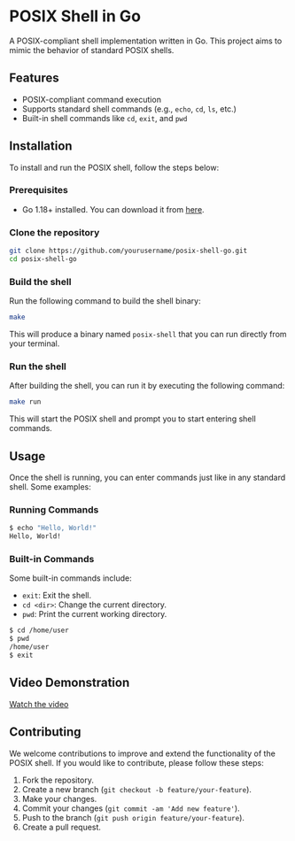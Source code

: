 # POSIX Shell in Go

A POSIX-compliant shell implementation written in Go. This project aims to mimic the behavior of standard POSIX shells.

## Features

- POSIX-compliant command execution
- Supports standard shell commands (e.g., `echo`, `cd`, `ls`, etc.)
- Built-in shell commands like `cd`, `exit`, and `pwd`

## Installation

To install and run the POSIX shell, follow the steps below:

### Prerequisites

- Go 1.18+ installed. You can download it from [here](https://golang.org/dl/).

### Clone the repository

```bash
git clone https://github.com/yourusername/posix-shell-go.git
cd posix-shell-go
```

### Build the shell

Run the following command to build the shell binary:

```bash
make
```

This will produce a binary named `posix-shell` that you can run directly from your terminal.

### Run the shell

After building the shell, you can run it by executing the following command:

```bash
make run
```

This will start the POSIX shell and prompt you to start entering shell commands.

## Usage

Once the shell is running, you can enter commands just like in any standard shell. Some examples:

### Running Commands

```bash
$ echo "Hello, World!"
Hello, World!
```

### Built-in Commands

Some built-in commands include:

- `exit`: Exit the shell.
- `cd <dir>`: Change the current directory.
- `pwd`: Print the current working directory.

```bash
$ cd /home/user
$ pwd
/home/user
$ exit
```

## Video Demonstration

[Watch the video](shell.mkv)

## Contributing

We welcome contributions to improve and extend the functionality of the POSIX shell. If you would like to contribute, please follow these steps:

1. Fork the repository.
2. Create a new branch (`git checkout -b feature/your-feature`).
3. Make your changes.
4. Commit your changes (`git commit -am 'Add new feature'`).
5. Push to the branch (`git push origin feature/your-feature`).
6. Create a pull request.
